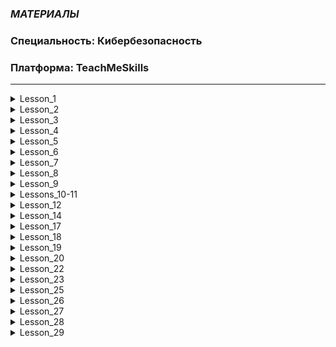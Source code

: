 ### *МАТЕРИАЛЫ*
### Специальность: Кибербезопасность 
### Платформа: TeachMeSkills

--------------------------------------------------------------------------------------------------------
<details>
  <summary>Lesson_1</summary>  
  
  * [Лекция](./Lesson1/README.md#урок-1-введение)  
    
  * [Домашнее_задание](./Lesson1/README.md#домашнее-задание)  
  
</details>

<details>
  <summary>Lesson_2</summary>  
  
  * [Лекция](./Lesson2/README.md#урок-2-виртуализация)  
    
  * [Домашнее_задание](./Lesson2/README.md#домашнее-задание)  
  
</details>

<details>
  <summary>Lesson_3</summary>  
  
  * [Лекция](./Lesson3/README.md#урок-3-kali-linux)  
    
  * [Домашнее_задание](./Lesson3/README.md#домашнее-задание)  
  
</details>  

<details>
  <summary>Lesson_4</summary>  
  
  * [Лекция](./Lesson4/README.md#урок-4-основы-сетей)  
    
  * [Домашнее_задание](./Lesson4/README.md#домашнее-задание)  
  
</details>

<details>
  <summary>Lesson_5</summary>  
  
  * [Лекция](./Lesson5/README.md#урок-5-компьютерные-сети)  
    
  * [Домашнее_задание](./Lesson5/README.md#домашняя-работа)  
  
</details>

<details>
  <summary>Lesson_6</summary>  
  
  * [Лекция](./Lesson6/README.md#урок-6-криптография)  
    
  * [Домашнее_задание](./Lesson6/README.md#домашняя-работа)  
  
</details>

<details>
  <summary>Lesson_7</summary>  
  
  * [Лекция](./Lesson7/README.MD#урок-7-типы-атак-i-owasp-top-10)  
    
  * [Домашнее_задание](./Lesson7/README.MD#домашняя-работа)  
  
</details>

<details>
  <summary>Lesson_8</summary>  
  
  * [Лекция](./Lesson8/README.MD#урок-8-типы-атак-ii)  
    
  * [Домашнее_задание](./Lesson8/README.MD#домашнее-задание)  
  
</details>

<details>
  <summary>Lesson_9</summary>  
  
  * [Лекция](./Lesson9/README.md#урок-9-социальная-инженерия-social-engineering)  
    
  * [Домашнее_задание](./Lesson9/README.md#домашнее-задание)  
  
</details>

<details>
  <summary>Lessons_10-11</summary>  
  
  * [Лекция](./Lessons10-11/README.md)  
    
  * [Домашнее_задание](./Lessons10-11/README.md#домашнее-задание)  
  
</details>  

<details>
  <summary>Lesson_12</summary>  
  
  * [Лекция](./Lesson12/README.md)  
    
  * [Домашнее_задание](./Lesson12/README.md#домашняя-работа)  
  
</details>  

<details>
  <summary>Lesson_14</summary>  
  
  * [Лекция](./Lesson14/README.md)  
    
  * [Домашнее_задание](./Lesson14/README.md#домашнее-задание)  
  
</details>

<details>
  <summary>Lesson_17</summary>
  
  * [Домашнее_задание](./Lesson17/README.md#домашнее-задание)  
  
</details>

<details>
  <summary>Lesson_18</summary>
  
  * [Домашнее_задание](./Lesson18/README.md#домашнее-задание)  
  
</details>

<details>
  <summary>Lesson_19</summary>
  
  * [Домашнее_задание](./Lesson19/README.md#домашнее-задание)  
  
</details>

<details>
  <summary>Lesson_20</summary>
  
  * [Домашнее_задание](./Lesson20/README.md#домашнее-задание)  
  
</details>

<details>
  <summary>Lesson_22</summary>
  
  * [Домашнее_задание](./Lesson22/README.md#домашнее-задание)  
  
</details>

<details>
  <summary>Lesson_23</summary>
  
  * [Домашнее_задание](./Lesson23/README.md#домашнее-задание)  
  
</details>

<details>
  <summary>Lesson_25</summary>
  
  * [Домашнее_задание](./Lesson25/README.md#домашнее-задание)  
  
</details>

<details>
  <summary>Lesson_26</summary>
  
  * [Домашнее_задание](./Lesson26/README.md#домашнее-задание)  
  
</details>

<details>
  <summary>Lesson_27</summary>
  
  * [Домашнее_задание](./Lesson27/README.md#домашнее-задание)  
  
</details>

<details>
  <summary>Lesson_28</summary>
  
  * [Домашнее_задание](./Lesson28/README.md#домашнее-задание)  
  
</details>

<details>
  <summary>Lesson_29</summary>
  
  * [Домашнее_задание](./Lesson29/README.md#домашнее-задание)  
  
</details>

